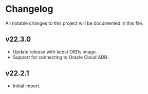 # Changelog

All notable changes to this project will be documented in this file.

## v22.3.0

- Update release with latest ORDs image.
- Support for connecting to Oracle Cloud ADB.

## v22.2.1

- Initial import.
